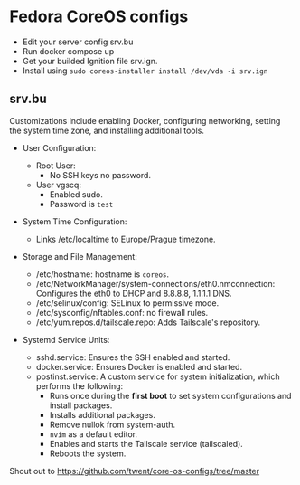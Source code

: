 # Fedora CoreOS configs

* Edit your server config srv.bu
* Run docker compose up
* Get your builded Ignition file srv.ign.
* Install using `sudo coreos-installer install /dev/vda -i srv.ign`

## srv.bu
Customizations include enabling Docker, configuring networking, setting the system time zone, and installing additional tools.

* User Configuration:

    - Root User:
        - No SSH keys no password.
    - User vgscq:
        - Enabled sudo.
        - Password is `test`

* System Time Configuration:
    - Links /etc/localtime to Europe/Prague timezone.

* Storage and File Management:
    - /etc/hostname: hostname is `coreos`.
    - /etc/NetworkManager/system-connections/eth0.nmconnection: Configures the eth0 to DHCP and 8.8.8.8, 1.1.1.1 DNS.
    - /etc/selinux/config: SELinux to permissive mode.
    - /etc/sysconfig/nftables.conf: no firewall rules.
    - /etc/yum.repos.d/tailscale.repo: Adds Tailscale's repository.

* Systemd Service Units:
    - sshd.service: Ensures the SSH enabled and started.
    - docker.service: Ensures Docker is enabled and started.
    - postinst.service:
        A custom service for system initialization, which performs the following:
        - Runs once during the **first boot** to set system configurations and install packages.
        - Installs additional packages.
        - Remove nullok from system-auth.
        - `nvim` as a default editor.
        - Enables and starts the Tailscale service (tailscaled).
        - Reboots the system.

Shout out to https://github.com/twent/core-os-configs/tree/master
